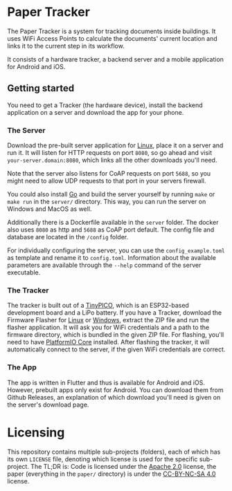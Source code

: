 # Paper Tracker

The Paper Tracker is a system for tracking documents inside buildings. It uses WiFi Access Points to
calculate the documents' current location and links it to the current step in its workflow.

It consists of a hardware tracker, a backend server and a mobile application for Android and iOS.

## Getting started

You need to get a Tracker (the hardware device), install the backend application on a server and
download the app for your phone.

### The Server

Download the pre-built server application for
[Linux](https://github.com/glidingthroughspace/paper-tracker/releases/latest/download/paper-tracker_linux_x86_64),
place it on a server and run it. It will listen for HTTP requests on port `8080`, so go ahead and
visit `your-server.domain:8080`, which links all the other downloads you'll need.

Note that the server also listens for CoAP requests on port `5688`, so you might need to allow UDP
requests to that port in your servers firewall.

You could also install [Go](https://go.dev) and build the server yourself by running `make` or `make
run` in the `server/` directory. This way, you can run the server on Windows and MacOS as well.

Additionally there is a Dockerfile available in the `server` folder. The docker also uses `8080` as http and `5688` as CoAP port default.
The config file and database are located in the `/config` folder.

For individually configuring the server, you can use the `config_example.toml` as template and rename it to `config.toml`.
Information about the available parameters are available through the `--help` command of the server executable.

### The Tracker

The tracker is built out of a [TinyPICO](https://tinypico.com), which is an ESP32-based development
board and a LiPo battery.
If you have a Tracker, download the Firmware Flasher for
[Linux](https://github.com/glidingthroughspace/paper-tracker/releases/latest/download/flasher-Linux.zip)
or
[Windows](https://github.com/glidingthroughspace/paper-tracker/releases/latest/download/flasher-Windows.zip),
extract the ZIP file and run the flasher application. It will ask you for WiFi credentials and a
path to the firmware directory, which is bundled in the given ZIP file. For flashing, you'll need to
have [PlatformIO Core](https://platformio.org) installed.
After flashing the tracker, it will automatically connect to the server, if the given WiFi
credentials are correct.

### The App

The app is written in Flutter and thus is available for Android and iOS. However, prebuilt apps only
exist for Android. You can download them from Github Releases, an explanation of which download
you'll need is given on the server's download page.

# Licensing

This repository contains multiple sub-projects (folders), each of which has its
own `LICENSE` file, denoting which license is used for the specific
sub-project. The TL;DR is: Code is licensed under the [Apache
2.0](https://www.apache.org/licenses/LICENSE-2.0.html) license, the paper
(everything in the `paper/` directory) is under the
[CC-BY-NC-SA 4.0](http://creativecommons.org/licenses/by-nc-sa/4.0/)
license.


